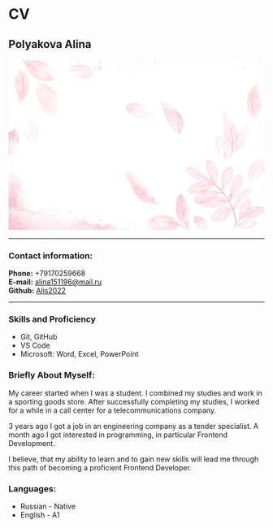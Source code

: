 # CV
## Polyakova Alina 

![abc](/picture/flowers.webp)

*******
### Contact information:
**Phone:** +79170259668  
**E-mail:** alina151196@mail.ru  
**Github:** [Alis2022](https://github.com/Alis2022)

*******
### Skills and Proficiency
* Git, GitHub
* VS Code
* Microsoft: Word, Excel, PowerPoint

### Briefly About Myself:

My career started when I was a student. I combined my studies and work in a sporting goods store. After successfully completing my studies, I worked for a while in a call center for a telecommunications company.

3 years ago I got a job in an engineering company as a tender specialist. A month ago I got interested in programming, in particular Frontend Development.

I believe, that my ability to learn and to gain new skills will lead me through this path of becoming a proficient Frontend Developer.

### Languages:
* Russian - Native
* English - A1

